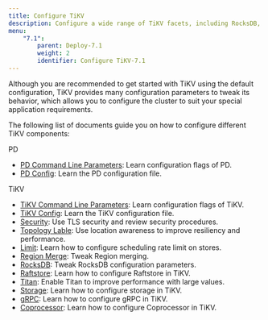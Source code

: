 ```yaml
---
title: Configure TiKV
description: Configure a wide range of TiKV facets, including RocksDB, gRPC, the Placement Driver, and more.
menu:
    "7.1":
        parent: Deploy-7.1
        weight: 2
        identifier: Configure TiKV-7.1
---
```


Although you are recommended to get started with TiKV using the default configuration, TiKV provides many configuration parameters to tweak its behavior, which allows you to configure the cluster to suit your special application requirements.

The following list of documents guide you on how to configure different TiKV components:

PD

- [PD Command Line Parameters](../pd-command-line): Learn configuration flags of PD.
- [PD Config](../pd-configuration-file): Learn the PD configuration file.

TiKV

- [TiKV Command Line Parameters](../tikv-command-line): Learn configuration flags of TiKV.
- [TiKV Config](../tikv-configuration-file): Learn the TiKV configuration file.
- [Security](../security): Use TLS security and review security procedures.
- [Topology Lable](../topology): Use location awareness to improve resiliency and performance.
- [Limit](../limit): Learn how to configure scheduling rate limit on stores.
- [Region Merge](../region-merge): Tweak Region merging.
- [RocksDB](../rocksdb): Tweak RocksDB configuration parameters.
- [Raftstore](../raftstore): Learn how to configure Raftstore in TiKV.
- [Titan](../titan): Enable Titan to improve performance with large values.
- [Storage](../storage): Learn how to configure storage in TiKV.
- [gRPC](../grpc): Learn how to configure gRPC in TiKV.
- [Coprocessor](../coprocessor): Learn how to configure Coprocessor in TiKV.

